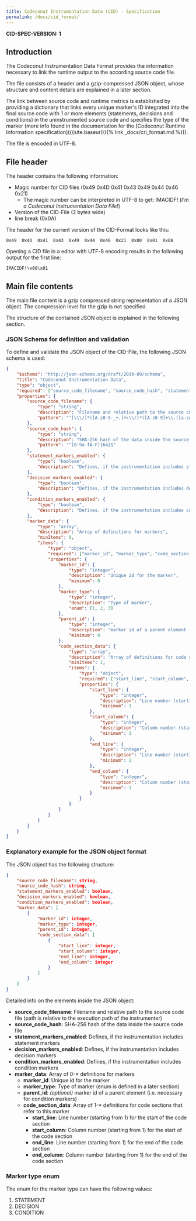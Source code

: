 ```yaml
---
title: Codeconut Instrumentation Data (CID) - Specification
permalink: /docs/cid_format/
---
```


**CID-SPEC-VERSION: 1**


## Introduction

The Codeconut Instrumentation Data Format provides the information necessary to link the runtime output to the according source code file.

The file consists of a header and a gzip-compressed JSON object, whose structure and content details are explained in a later section.

The link between source code and runtime metrics is established by providing a dictionary that links every unique marker's ID integrated into the final source code with 1 or more elements (statements, decisions and conditions) in the uninstrumented source code and specifies the type of the marker (more info found in the documentation for the [Codeconut Runtime Information specification]({{site.baseurl}}{% link _docs/cri_format.md %})).

The file is encoded in UTF-8.

## File header

The header contains the following information:

- Magic number for CID files (0x49 0x4D 0x41 0x43 0x49 0x44 0x46 0x21)
  - The magic number can be interpreted in UTF-8 to get: IMACIDF! (*I'm a Codeconut Instrumentation Data File!*)
- Version of the CID-File (2 bytes wide)
- line break (0x0A)

The header for the current version of the CID-Format looks like this:

```
0x49  0x4D  0x41  0x43  0x49  0x44  0x46  0x21  0x00  0x01  0x0A 
```

Opening a CID file in a editor with UTF-8 encoding results in the following output for the first line:

```
IMACIDF!\x00\x01
```


## Main file contents

The main file content is a gzip compressed string representation of a JSON object. The compression level for the gzip is not specified.

The structure of the contained JSON object is explained in the following section.


### JSON Schema for definition and validation

To define and validate the JSON object of the CID-File, the following JSON schema is used:

```json
{
    "$schema": "http://json-schema.org/draft/2019-09/schema",
    "title": "Codeconut Instrumentation Data",
    "type": "object",
    "required": ["source_code_filename", "source_code_hash", "statement_markers_enabled", "decision_markers_enabled", "condition_markers_enabled", "marker_data"],
    "properties": {
        "source_code_filename": {
            "type": "string",
            "description": "Filename and relative path to the source code file (path is relative to the execution path of the instrumenter)",
            "pattern": "^[\\\/]*([A-z0-9-_+.]+\\\/)*([A-z0-9]+\\.([a-zA-Z+]+))$"
        },
        "source_code_hash": {
            "type": "string",
            "description": "SHA-256 hash of the data inside the source code file",
            "pattern": "^[0-9a-fA-F]{64}$"
        },
        "statement_markers_enabled": {
            "type": "boolean",
            "description": "Defines, if the instrumentation includes statement markers"
        },
        "decision_markers_enabled": {
            "type": "boolean",
            "description": "Defines, if the instrumentation includes decision markers"
        },
        "condition_markers_enabled": {
            "type": "boolean",
            "description": "Defines, if the instrumentation includes condition markers"
        },
        "marker_data": {
            "type": "array",
            "description": "Array of definitions for markers",
            "minItems": 0,
            "items": {
                "type": "object",
                "required": ["marker_id", "marker_type", "code_section_data"],
                "properties": {
                    "marker_id": {
                        "type": "integer",
                        "description": "Unique id for the marker",
                        "minimum": 0
                    },
                    "marker_type": {
                        "type": "integer",
                        "description": "Type of marker",
                        "enum": [1, 2, 3]
                    },
                    "parent_id": {
                        "type": "integer",
                        "description": "marker id of a parent element (i.e. necessary for condition markers)",
                        "minimum": 0
                    },
                    "code_section_data": {
                        "type": "array",
                        "description": "Array of definitions for code sections that refer to the marker",
                        "minItems": 1,
                        "items": {
                            "type": "object",
                            "required": ["start_line", "start_column", "end_line", "end_column"],
                            "properties": {
                                "start_line": {
                                    "type": "integer",
                                    "description": "Line number (starting from 1) for the start of the code section",
                                    "minimum": 1
                                },
                                "start_column": {
                                    "type": "integer",
                                    "description": "Column number (starting from 1) for the start of the code section",
                                    "minimum": 1
                                },
                                "end_line": {
                                    "type": "integer",
                                    "description": "Line number (starting from 1) for the end of the code section",
                                    "minimum": 1
                                },
                                "end_column": {
                                    "type": "integer",
                                    "description": "Column number (starting from 1) for the end of the code section",
                                    "minimum": 1
                                }
                            }
                        }
                    }
                }
            }
        }
    }
}
```


### Explanatory example for the JSON object format

The JSON object has the following structure:

```json
{
    "source_code_filename": string,
    "source_code_hash": string,
    "statement_markers_enabled": boolean,
    "decision_markers_enabled": boolean,
    "condition_markers_enabled": boolean,
    "marker_data": [
        {
            "marker_id": integer,
            "marker_type": integer,
            "parent_id": integer,
            "code_section_data": [
                {
                    "start_line": integer,
                    "start_column": integer,
                    "end_line": integer,
                    "end_column": integer
                }
            ]
        }
    ]
}
```

Detailed info on the elements inside the JSON object:

- **source_code_filename**: Filename and relative path to the source code file (path is relative to the execution path of the instrumenter)
- **source_code_hash**: SHA-256 hash of the data inside the source code file
- **statement_markers_enabled**: Defines, if the instrumentation includes statement markers
- **decision_markers_enabled**: Defines, if the instrumentation includes decision markers
- **condition_markers_enabled**: Defines, if the instrumentation includes condition markers
- **marker_data**: Array of 0-* definitions for markers
  - **marker_id**: Unique id for the marker
  - **marker_type**: Type of marker (enum is defined in a later section)
  - **parent_id**: *(optional)* marker id of a parent element (i.e. necessary for condition markers)
  - **code_section_data**: Array of 1-* definitions for code sections that refer to this marker
    - **start_line**: Line number (starting from 1) for the start of the code section
    - **start_column**: Column number (starting from 1) for the start of the code section
    - **end_line**: Line number (starting from 1) for the end of the code section
    - **end_column**: Column number (starting from 1) for the end of the code section


### Marker type enum

The enum for the marker type can have the following values:

1. STATEMENT
2. DECISION
3. CONDITION